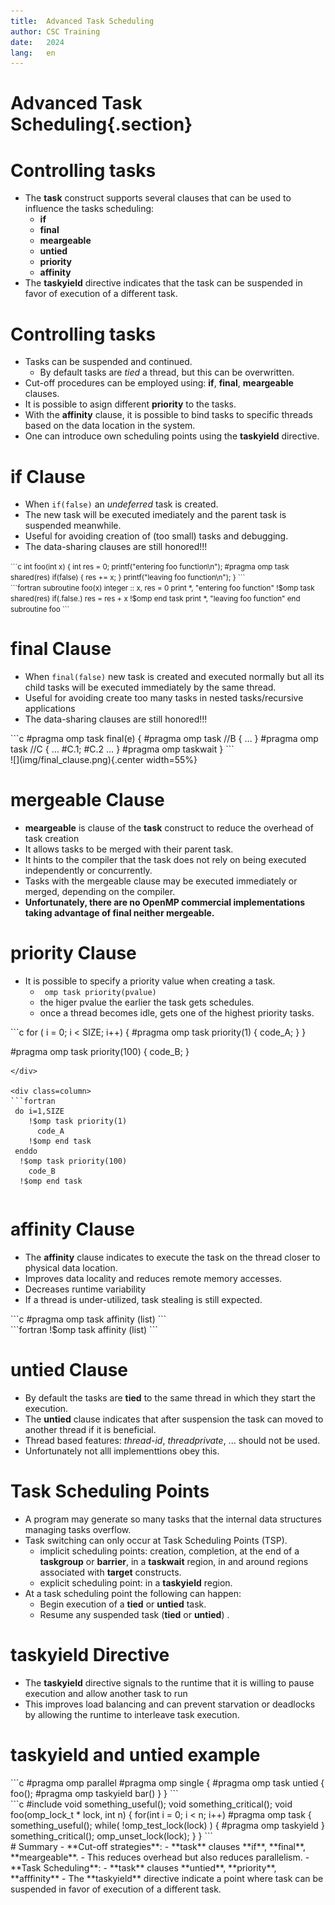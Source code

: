 ```yaml
---
title:  Advanced Task Scheduling 
author: CSC Training
date:   2024
lang:   en
---
```


# Advanced Task Scheduling{.section}



# Controlling tasks

 - The **task** construct supports several clauses that can be used to influence the tasks scheduling:
    - **if**
    - **final**
    - **meargeable**
    - **untied**
    - **priority**
    - **affinity**
 - The **taskyield** directive indicates that the task can be suspended in favor of execution of a
different task. 


# Controlling tasks
 
 - Tasks can be suspended and continued.
    - By default tasks are *tied* a thread, but this can be overwritten.
 - Cut-off procedures can be employed using:  **if**, **final**, **meargeable** clauses.
 - It is possible to asign different **priority** to the tasks.
 - With the **affinity** clause, it is possible to bind tasks to specific threads based on the data location in the system.
 - One can introduce own scheduling points using the **taskyield** directive.

# if Clause

 - When `if(false)` an *undeferred* task is created.
 - The new task will be executed imediately and the parent task is suspended meanwhile.
 - Useful for avoiding  creation of (too small) tasks and  debugging.
 - The data-sharing clauses are still honored!!!

<div class=column>
<small>
```c
int foo(int x) {
    int res = 0;
    printf("entering foo function\n");
    #pragma omp task shared(res) if(false)
    {      
        res += x;
    }
    printf("leaving foo function\n"); 
}
```
</small>
</div>

<div class=column>
<small>
```fortran
subroutine foo(x)
  integer :: x, res = 0 
  print *, "entering foo function"
  !$omp task shared(res) if(.false.)
    res = res + x
  !$omp end task
  print *, "leaving foo function"
end subroutine foo
```
</small>
</div>


# final Clause
 - When `final(false)`  new task is created and executed normally but all its child tasks will be executed immediately
by the same thread.
 - Useful for avoiding create too many tasks in nested tasks/recursive applications
 - The data-sharing clauses are still honored!!!

<div class=column>
```c
#pragma omp task final(e)
{
    #pragma omp task //B
    { … }
    #pragma omp task //C
    { … #C.1; #C.2 … }
    #pragma omp taskwait
}
```
</div>

<div class=column>
![](img/final_clause.png){.center width=55%}
</div>


# mergeable Clause
 - **meargeable** is clause of the **task** construct to reduce the overhead of task creation
 - It allows tasks to be merged with their parent task.
 - It hints to the compiler that the task does not rely on being executed independently or concurrently.
 - Tasks with the mergeable clause may be executed immediately or merged, depending on the compiler.
 - **Unfortunately, there are no OpenMP commercial implementations taking advantage of final neither mergeable.**


# priority Clause
 
 - It is possible to specify  a priority value when creating a task.
    - ` omp task priority(pvalue)` 
    - the higer pvalue the earlier the task gets schedules.
    - once a thread becomes idle, gets one of the highest priority tasks.



<div class=column>
```c
 for ( i = 0; i < SIZE; i++) {
    #pragma omp task priority(1)  
    { code_A; }
 }

 #pragma omp task priority(100)
 { code_B; }
```
</div>

<div class=column>
```fortran
 do i=1,SIZE
    !$omp task priority(1)  
      code_A
    !$omp end task
 enddo 
  !$omp task priority(100)
    code_B
  !$omp end task
```
</div>


# affinity Clause
 - The **affinity** clause indicates to execute the task on the thread closer to physical data location.
 - Improves data locality and  reduces remote memory accesses.
 - Decreases runtime variability
 - If a thread is under-utilized, task stealing is still expected.


<div class=column>
```c
 #pragma omp task affinity (list)
```
</div>

<div class=column>
```fortran
 !$omp task affinity (list)
```
</div>



# untied Clause

 - By default the tasks are **tied** to the same thread in which they start the execution.
 - The **untied** clause indicates that after suspension the task can moved to another thread if it is beneficial.
 - Thread based features: *thread-id*, *threadprivate*, ... should not be used.
 - Unfortunately not alll implementtions obey this.
# Task Scheduling Points
 - A program may generate so many tasks that the internal data structures managing tasks overflow.
 - Task switching can only occur at Task Scheduling Points (TSP). 
    - implicit scheduling points: creation, completion, at the end of a **taskgroup** or  **barrier**, in a **taskwait** region, in and around regions associated with **target** constructs.
    - explicit scheduling point: in a **taskyield** region.
 - At a task scheduling point the following can happen:
   - Begin execution of a **tied** or **untied** task.
   - Resume any suspended task (**tied** or **untied**) .

# taskyield Directive 

  - The **taskyield** directive signals to the runtime that it is willing to pause execution and allow another task to run
  - This improves load balancing and can prevent starvation or deadlocks by allowing the runtime to interleave task execution.

# taskyield and untied example

<div class=column>
```c
 #pragma omp parallel
 #pragma omp single
 {
    #pragma omp task untied
    {
        foo();
        #pragma omp taskyield
        bar()
    }
 }
```
</div>

<div class=column>
```c
#include <omp.h>
void something_useful();
void something_critical();
void foo(omp_lock_t * lock, int n)
{
    for(int i = 0; i < n; i++)
    #pragma omp task
    {
        something_useful();
        while( !omp_test_lock(lock) ) {
        #pragma omp taskyield
        }
    something_critical();
    omp_unset_lock(lock);
    }
}
``` 
</div>
# Summary
 - **Cut-off strategies**: 
    - **task** clauses **if**, **final**, **meargeable**.
    - This reduces overhead but also reduces parallelism. 
 - **Task Scheduling**: 
    - **task** clauses **untied**, **priority**, **afffinity**
    - The **taskyield** directive indicate a point where  task can be suspended in favor of execution of a
different task. 

